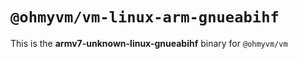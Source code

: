 # `@ohmyvm/vm-linux-arm-gnueabihf`

This is the **armv7-unknown-linux-gnueabihf** binary for `@ohmyvm/vm`
